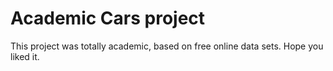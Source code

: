 # Academic Cars project
This project was totally academic, based on free online data sets.
Hope you liked it.
